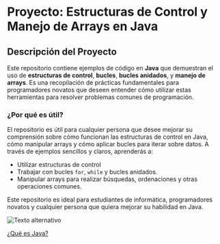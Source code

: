 # Proyecto: **Estructuras de Control y Manejo de Arrays en Java**

## Descripción del Proyecto

Este repositorio contiene ejemplos de código en **Java** que demuestran el uso de **estructuras de control**, **bucles**, **bucles anidados**, y **manejo de arrays**. Es una recopilación de prácticas fundamentales para programadores novatos que deseen entender cómo utilizar estas herramientas para resolver problemas comunes de programación.

### ¿Por qué es útil?

El repositorio es útil para cualquier persona que desee mejorar su comprensión sobre cómo funcionan las estructuras de control en Java, cómo manipular arrays y cómo aplicar bucles para iterar sobre datos. A través de ejemplos sencillos y claros, aprenderás a:
- Utilizar estructuras de control 
- Trabajar con bucles `for`, `while` y bucles anidados.
- Manipular arrays para realizar búsquedas, ordenaciones y otras operaciones comunes.

Este repositorio es ideal para estudiantes de informática, programadores novatos y cualquier persona que quiera mejorar su habilidad en Java.

![Texto alternativo](https://www.manualweb.net/img/logos/java.png)

[¿Qué es Java?](https://www.youtube.com/watch?v=crBLydQRUsk)

